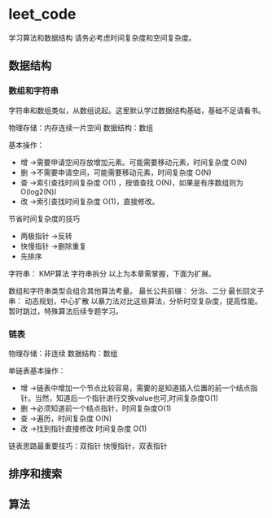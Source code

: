 # leet_code
学习算法和数据结构
请务必考虑时间复杂度和空间复杂度。
## 数据结构
### 数组和字符串
字符串和数组类似，从数组说起。这里默认学过数据结构基础，基础不足请看书。

物理存储：内存连续一片空间
数据结构：数组

基本操作：
* 增 ->需要申请空间存放增加元素。可能需要移动元素，时间复杂度 O(N)
* 删 ->不需要申请空间，可能需要移动元素，时间复杂度 O(N)
* 查 ->索引查找时间复杂度 O(1) ，按值查找 O(N)，如果是有序数组则为 O(log2(N))
* 改 ->索引查找时间复杂度 O(1)，直接修改。

节省时间复杂度的技巧
* 两极指针 ->反转
* 快慢指针 ->删除重复
* 先排序

字符串：
KMP算法
字符串拆分
以上为本章需掌握，下面为扩展。


数组和字符串类型会组合其他算法考量。
最长公共前缀：
分治、二分
最长回文子串：
动态规划，中心扩散
以暴力法对比这些算法，分析时空复杂度，提高性能。
暂时跳过，特殊算法后续专题学习。

### 链表
物理存储：非连续
数据结构：数组

单链表基本操作：
* 增 ->链表中增加一个节点比较容易，需要的是知道插入位置的前一个结点指针。当然，知道后一个指针进行交换value也可,时间复杂度O(1)
* 删 ->必须知道前一个结点指针，时间复杂度O(1)
* 查 ->遍历，时间复杂度 O(N)
* 改 ->找到指针直接修改 时间复杂度 O(1)

链表思路最重要技巧：双指针
快慢指针，双表指针

## 排序和搜索

## 算法